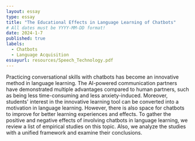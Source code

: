 ```yaml
---
layout: essay
type: essay
title: "The Educational Effects in Language Learning of Chatbots"
# All dates must be YYYY-MM-DD format!
date: 2024-1-7
published: true
labels:
  - Chatbots
  - Language Acquisition
essayurl: resources/Speech_Technology.pdf
---
```


Practicing conversational skills with chatbots has become an innovative method in language learning. The AI-powered communication partners have demonstrated multiple advantages compared to human partners, such as being less time-consuming and less anxiety-induced. Moreover, students' interest in the innovative learning tool can be converted into a motivation in language learning. However, there is also space for chatbots to improve for better learning experiences and effects. To gather the positive and negative effects of involving chatbots in language learning, we review a list of empirical studies on this topic. Also, we analyze the studies with a unified framework and examine their conclusions.
